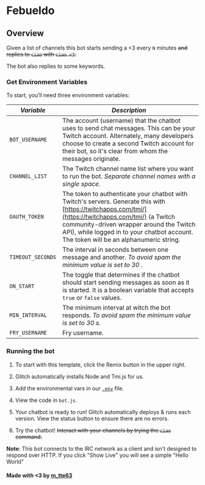 # Febueldo

## Overview

Given a list of channels this bot starts sending a <3 every `N` minutes ~~and replies to `ciao` with `ciao <3`.~~

The bot also replies to some keywords.

### Get Environment Variables

To start, you’ll need three environment variables:

| _Variable_        | _Description_                                                                                                                                                                                                                                                                             |
| ----------------- | ----------------------------------------------------------------------------------------------------------------------------------------------------------------------------------------------------------------------------------------------------------------------------------------- |
| `BOT_USERNAME`    | The account (username) that the chatbot uses to send chat messages. This can be your Twitch account. Alternately, many developers choose to create a second Twitch account for their bot, so it's clear from whom the messages originate.                                                 |
| `CHANNEL_LIST`    | The Twitch channel name list where you want to run the bot. _Separate channel names with a single space._                                                                                                                                                                                 |
| `OAUTH_TOKEN`     | The token to authenticate your chatbot with Twitch's servers. Generate this with [https://twitchapps.com/tmi/](https://twitchapps.com/tmi/) (a Twitch community-driven wrapper around the Twitch API), while logged in to your chatbot account. The token will be an alphanumeric string. |
| `TIMEOUT_SECONDS` | The interval in seconds between one message and another. _To avoid spam the minimum value is set to 30 ._                                                                                                                                                                                 |
| `ON_START`        | The toggle that determines if the chatbot should start sending messages as soon as it is started. It is a boolean variable that accepts `true` or `false` values.                                                                                                                         |
| `MIN_INTERVAL`    | The minimum interval at witch the bot responds. _To avoid spam the minimum value is set to 30 s._                                                                                                                                                                                         |
| `FRY_USERNAME`    | Fry username.                                                                                                                                                                                                                                                                             |

### Running the bot

1. To start with this template, click the Remix button in the upper right.

2. Glitch automatically installs Node and Tmi.js for us.

3. Add the environmental vars in our [`.env`](https://glitch.com/edit/#!/febueldo?path=.env:1:0) file.

4. View the code in `bot.js`.

5. Your chatbot is ready to run! Glitch automatically deploys & runs each version. View the status button to ensure there are no errors.

6. Try the chatbot! ~~Interact with your channels by trying the `ciao` command.~~

**Note**: This bot connects to the IRC network as a client and isn't designed to respond over HTTP. If you click "Show Live" you will see a simple "Hello World"

#### Made with <3 by [m_tte63](https://twitch.tv/m_tte63/)

